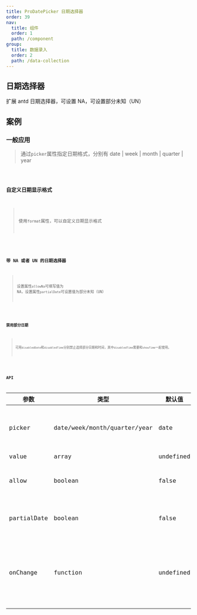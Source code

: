 ```yaml
---
title: ProDatePicker 日期选择器
order: 39
nav:
  title: 组件
  order: 1
  path: /component
group:
  title: 数据录入
  order: 2
  path: /data-collection
---
```


## 日期选择器

扩展 antd 日期选择器，可设置 NA，可设置部分未知（UN）

## 案例

### 一般应用

> 通过`picker`属性指定日期格式，分别有 date | week | month | quarter | year

<code src="../demos/pro-date-picker/demo1.tsx" />

### 自定义日期显示格式

> 使用`format`属性，可以自定义日期显示格式

<code src="../demos/pro-date-picker/demo2.tsx" />

### 带 NA 或者 UN 的日期选择器

> 设置属性`allowNa`可填写值为 NA，设置属性`partialDate`可设置值为部分未知（UN）

<code src="../demos/pro-date-picker/demo3.tsx" />

### 禁用部分日期

> 可用`disabledDate`和`disabledTime`分别禁止选择部分日期和时间，其中`disabledTime`需要和`showTime`一起使用。

<code src="../demos/pro-date-picker/demo4.tsx" />

## API

| 参数 | 类型 | 默认值 | 说明 |
| --- | --- | --- | --- |
| picker | date/week/month/quarter/year | date | 必填，决定日期选择器的模式 |
| value | array | undefined | 当前值 |
| allow | boolean | false | 是否可以填写 NA 日期 |
| partialDate | boolean | false | 是否可以填写部分未知日期 |
| onChange | function | undefined | change 事件，参数`v`为已选中用户 id 的字符串数组 |

